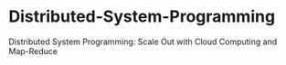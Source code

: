 # Distributed-System-Programming
Distributed System Programming: Scale Out with Cloud Computing and Map-Reduce

